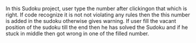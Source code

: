 In this Sudoku project, user type the number after clickingon that which is right. If code recognize it is not not violating any rules then the this number is added in the sudoku otherwise gives warning. If user fill the vacant position of the sudoku till the end then he has solved the Sudoku and if he stuck in middle then got wrong in one of the filled number.
